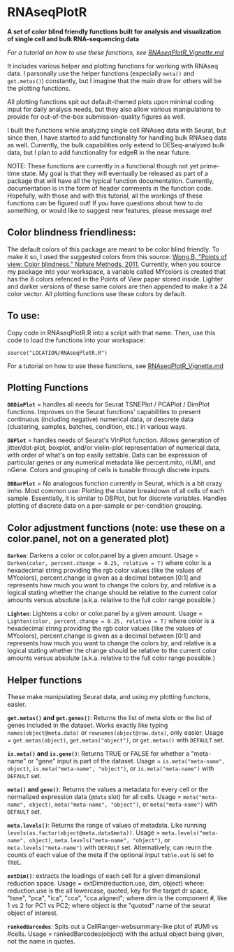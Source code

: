 # RNAseqPlotR
**A set of color blind friendly functions built for analysis and visualization of single cell and bulk RNA-sequencing data**

*For a tutorial on how to use these functions, see [RNAseqPlotR_Vignette.md](https://github.com/dtm2451/RNAseqPlotR/blob/master/RNAseqPlotR_Vignette.md)*

It includes various helper and plotting functions for working with RNAseq data. I parsonally use the helper functions (especially `meta()` and `get.metas()`) constantly, but I imagine that the main draw for others will be the plotting functions.

All plotting functions spit out default-themed plots upon minimal coding input for daily analysis needs, but they also allow various manipulations to provide for out-of-the-box submission-quality figures as well.

I built the functions while analyzing single cell RNAseq data with Seurat, but since then, I have started to add functionality for handling bulk RNAseq data as well.  Currently, the bulk capabilities only extend to DESeq-analyzed bulk data, but I plan to add functionality for edgeR in the near future.

NOTE: These functions are currently in a functional though not yet prime-time state.  My goal is that they will eventually be released as part of a package that will have all the typical function documentation.  Currently, documentation is in the form of header comments in the function code.  Hopefully, with those and with this tutorial, all the workings of these functions can be figured out!  If you have questions about how to do something, or would like to suggest new features, please message me!

## Color blindness friendliness:

The default colors of this package are meant to be color blind friendly.  To make it so, I used the suggested colors from this source: [Wong B, "Points of view: Color blindness." Nature Methods, 2011.](https://www.nature.com/articles/nmeth.1618)  Currently, when you source my package into your workspace, a variable called MYcolors is created that has the 8 colors refenced in the Points of View paper stored inside.  Lighter and darker versions of these same colors are then appended to make it a 24 color vector.  All plotting functions use these colors by default.

## To use:

Copy code in RNAseqPlotR.R into a script with that name.  Then, use this code to load the functions into your workspace:

```
source("LOCATION/RNAseqPlotR.R")
```

For a tutorial on how to use these functions, see [RNAseqPlotR_Vignette.md](https://github.com/dtm2451/RNAseqPlotR/blob/master/RNAseqPlotR_Vignette.md)

## Plotting Functions

**`DBDimPlot`** = handles all needs for Seurat TSNEPlot / PCAPlot / DimPlot functions.  Improves on the Seurat functions' capabilities to present continuous (including negative) numerical data, or descrete data (clustering, samples, batches, condition, etc.) in various ways.

**`DBPlot`** = handles needs of Seurat's VlnPlot function. Allows generation of jitter/dot-plot, boxplot, and/or violin-plot representation of numerical data, with order of what's on top easily settable. Data can be expression of particular genes or any numerical metadata like percent.mito, nUMI, and nGene.  Colors and grouping of cells is tunable through discrete inputs.

**`DBBarPlot`** = No analogous function currently in Seurat, which is a bit crazy imho. Most common use: Plotting the cluster breakdown of all cells of each sample. Essentially, it is similar to DBPlot, but for discrete variables. Handles plotting of discrete data on a per-sample or per-condition grouping. 

## Color adjustment functions (note: use these on a color.panel, not on a generated plot)

**`Darken`**: Darkens a color or color.panel by a given amount. Usage = `Darken(color, percent.change = 0.25, relative = T)` where color is a hexadecimal string providing the rgb color values (like the values of MYcolors), percent.change is given as a decimal between [0:1] and represents how much you want to change the colors by, and relative is a logical stating whether the change should be relative to the current color amounts versus absolute (a.k.a. relative to the full color range possible.)

**`Lighten`**: Lightens a color or color.panel by a given amount. Usage = `Lighten(color, percent.change = 0.25, relative = T)` where color is a hexadecimal string providing the rgb color values (like the values of MYcolors), percent.change is given as a decimal between [0:1] and represents how much you want to change the colors by, and relative is a logical stating whether the change should be relative to the current color amounts versus absolute (a.k.a. relative to the full color range possible.)

## Helper functions

These make manipulating Seurat data, and using my plotting functons, easier.

**`get.metas()` and `get.genes()`**: Returns the list of meta slots or the list of genes included in the dataset.  Works exactly like typing `names(object@meta.data)` or `rownames(object@raw.data)`, only easier. Usage = `get.metas(object)`, `get.metas("object")`, or `get.metas()` with `DEFAULT` set.

**`is.meta()` and `is.gene()`**: Returns TRUE or FALSE for whether a "meta-name" or "gene" input is part of the dataset. Usage = `is.meta("meta-name", object)`, `is.meta("meta-name", "object")`, or `is.meta("meta-name")` with `DEFAULT` set.

**`meta()` and `gene()`**: Returns the values a metadata for every cell or the normalized expression data (`@data` slot) for all cells. Usage = `meta("meta-name", object)`, `meta("meta-name", "object")`, or `meta("meta-name")` with `DEFAULT` set.

**`meta.levels()`**: Returns the range of values of metadata. Like running `levels(as.factor(object@meta.data$meta))`. Usage = `meta.levels("meta-name", object)`, `meta.levels("meta-name", "object")`, or `meta.levels("meta-name")` with `DEFAULT` set.  Alternatively, can reurn the counts of each value of the meta if the optional input `table.out` is set to `TRUE`.

**`extDim()`**: extracts the loadings of each cell for a given dimensional reduction space. Usage = extDim(reduction.use, dim, object) where: reduction.use is the all lowercase, quoted, key for the target dr space, "tsne", "pca", "ica", "cca", "cca.aligned"; where dim is the component #, like 1 vs 2 for PC1 vs PC2; where object is the "quoted" name of the seurat object of interest.

**`rankedBarcodes`**: Spits out a CellRanger-websummary-like plot of #UMI vs #cells.  Usage = rankedBarcodes(object) with the actual object being given, not the name in quotes.
